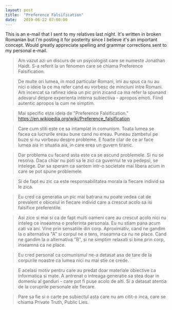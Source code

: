 ```yaml
---
layout: post
title:  "Preference Falsification"
date:   2019-06-22 07:00:00
---
```


This is an e-mail that I sent to my relatives last night. It's written in broken Romanian but I'm posting it for posterity since I believe it's an important concept. Would greatly appreciate spelling and grammar corrections sent to my personal e-mail.

> Am vazut azi un discurs de un psycologist care se numeste Jonathan Haidt. S-a referit la un fenomen care se chiama Preference Falsification.

> De multe ori lumea, in mod particular Romani, imi au spus ca nu au nici o ideie la ce ma refer cand eu vorbesc de minciuni intre Romani. Am incercat sa rafinez ideia un pic prin zicand ca ma refer la spunand adevarul despre experienta interna subiectiva - apropos emoti. Fiind autentic apropos la cum ne simptim.

> Mai specific este ideia de "Preference Falsification." <a href="https://en.wikipedia.org/wiki/Preference_falsification">https://en.wikipedia.org/wiki/Preference_falsification</a>

> Care cum stiti este ce sa intamplat in comunism. Toata lumea se facea ca lucrurile ereau bune cand nu ereau. Puneau zambetul pe buze si nu vorbeau despre probleme. E foarte clar de ce ar face lumea aia in situatia aia, in care erea un guvern tiranic.

> Dar problema cu facand asta este ca se ascund problemele. Si nu se resolva. Daca chiar nu poti sa le zici ca guvernul te va pedepsi, se intelege. Dar sa speram ca santem intr-o societate mai libera acum in care se pot spune problemele.

> Si de fapt eu zic ca este responsabilitatea morala la fiecare individ sa le zica.

> Eu cred ca generatia un pic mai batrana nu poate vedea cat de prevalent e obiceiul in fiecare individ care a crescut acolo sa isi falsifice preferentile.

> Asi zice si mai si ca de fapt multi oameni care au crescut acolo nici nu inteleg ce inseamna o preferinta personala. Eu nu stiam pana acum cati va ani. Vine prin sensatiile din corp. Aproximativ, cand ne gandim la o alternativa "A" si corpul ne e tens, inseamna ca nu ne place. Cand ne gandim la o alternativa "B", si ne simptim relaxati si bine prin corp, inseamna ca ne place.

> Eu cred personal ca comunismul ne-a detasat asa de tare de la corpurile noastre ca lumea nici nu mai stie ce crede.

> E acelasi motiv pentru care au predat doar materiale obiective ca informatica si mate. A antrenat o intreaga generatie sa stea doar in domeniu al ganduri - care pot fi puse acolo de alti. Si a detasat atentia de la coruprile personale ale fiecare.

> Pare sa fie si o carte pe subiectul asta care nu am citit-o inca, care se chiama Private Truth, Public Lies.
